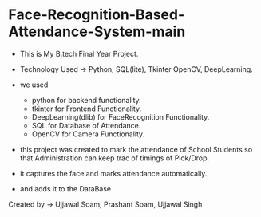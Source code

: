 # Face-Recognition-Based-Attendance-System-main

- This is My B.tech Final Year Project.
- Technology Used -> Python, SQL(lite), Tkinter OpenCV, DeepLearning.
- we used
  * python for backend functionality.
  * tkinter for Frontend Functionality.
  * DeepLearning(dlib) for FaceRecognition Functionality.
  * SQL for Database of Attendance.
  * OpenCV for Camera Functionality.
 
- this project was created to mark the attendance of School Students so that Administration can keep trac of timings of Pick/Drop.
- it captures the face and marks attendance automatically.
- and adds it to the DataBase

Created by -> Ujjawal Soam, Prashant Soam, Ujjawal Singh
